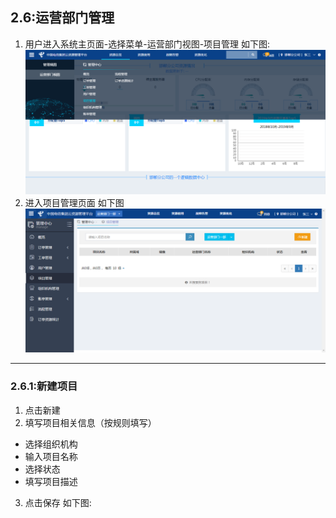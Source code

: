 ## 2.6:运营部门管理



1. 用户进入系统主页面-选择菜单-运营部门视图-项目管理 如下图:
![](/assets/projectmanage.png)
2. 进入项目管理页面 如下图
![](/assets/projectmanage01.png)
***

### 2.6.1:新建项目

1. 点击新建
2. 填写项目相关信息（按规则填写）
 - 选择组织机构
 - 输入项目名称
 - 选择状态
 - 填写项目描述
3. 点击保存 如下图:

    

